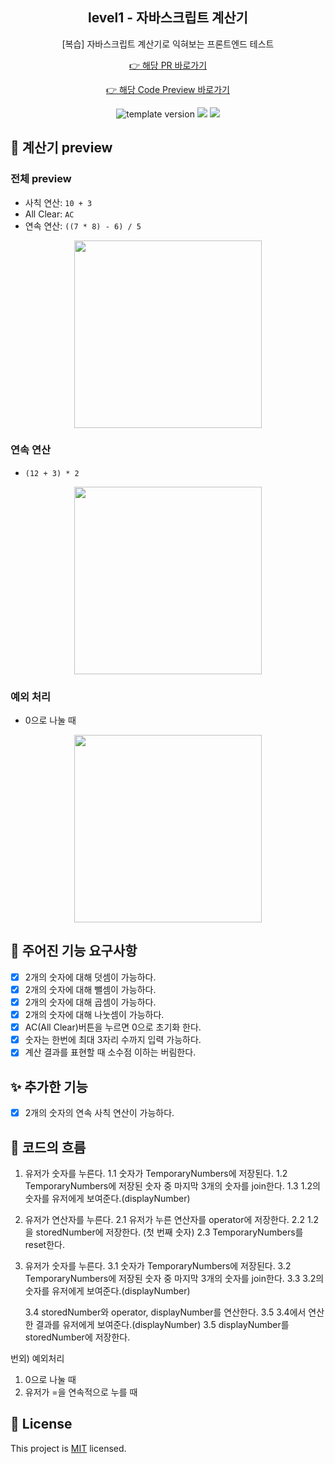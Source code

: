<h2 align="middle">level1 - 자바스크립트 계산기</h2>
<p align="middle">[복습] 자바스크립트 계산기로 익혀보는 프론트엔드 테스트</p>
<p align="middle"><a href="https://github.com/woowacourse/javascript-calculator/pull/9">👉 해당 PR 바로가기</a></p>
<p align="middle"><a href="https://github.surf/HyuuunjuKim/javascript-calculator/tree/HyuuunjuKim">👉 해당 Code Preview 바로가기</a></p>

<p align="middle">
<img src="https://img.shields.io/badge/version-1.0.0-blue?style=flat-square" alt="template version"/>
<img src="https://img.shields.io/badge/language-html-blue.svg?style=flat-square"/>
<a href="https://github.com/daybrush/moveable/blob/master/LICENSE" target="_blank">
  <img src="https://img.shields.io/github/license/daybrush/moveable.svg?style=flat-square&label=license&color=08CE5D"/>
  </a>
</p>

## 🎉 계산기 preview

### 전체 preview

- 사칙 연산: `10 + 3`
- All Clear: `AC`
- 연속 연산: `((7 * 8) - 6) / 5`
<div align="middle">
  <img src="https://user-images.githubusercontent.com/26598561/113540355-f6de1e00-961a-11eb-9af5-a13c5335bfe9.gif" width="300">
</div>

### 연속 연산

- `(12 + 3) * 2`
<div align="middle">
  <img src="https://user-images.githubusercontent.com/26598561/113540056-3f490c00-961a-11eb-8502-0e2c432fe695.gif" width="300">
</div>

### 예외 처리

- 0으로 나눌 때
<div align="middle">
  <img src="https://user-images.githubusercontent.com/26598561/113541666-a74d2180-961d-11eb-9202-a6d7a346e338.gif" width="300">
</div>

## 🧮 주어진 기능 요구사항

- [x] 2개의 숫자에 대해 덧셈이 가능하다.
- [x] 2개의 숫자에 대해 뺄셈이 가능하다.
- [x] 2개의 숫자에 대해 곱셈이 가능하다.
- [x] 2개의 숫자에 대해 나눗셈이 가능하다.
- [x] AC(All Clear)버튼을 누르면 0으로 초기화 한다.
- [x] 숫자는 한번에 최대 3자리 수까지 입력 가능하다.
- [x] 계산 결과를 표현할 때 소수점 이하는 버림한다.

## ✨ 추가한 기능

- [x] 2개의 숫자의 연속 사칙 연산이 가능하다.

## 🌊 코드의 흐름

1. 유저가 숫자를 누른다.
   1.1 숫자가 TemporaryNumbers에 저장된다.
   1.2 TemporaryNumbers에 저장된 숫자 중 마지막 3개의 숫자를 join한다.
   1.3 1.2의 숫자를 유저에게 보여준다.(displayNumber)

2. 유저가 연산자를 누른다.
   2.1 유저가 누른 연산자를 operator에 저장한다.
   2.2 1.2을 storedNumber에 저장한다. (첫 번째 숫자)
   2.3 TemporaryNumbers를 reset한다.

3. 유저가 숫자를 누른다.
   3.1 숫자가 TemporaryNumbers에 저장된다.
   3.2 TemporaryNumbers에 저장된 숫자 중 마지막 3개의 숫자를 join한다.
   3.3 3.2의 숫자를 유저에게 보여준다.(displayNumber)

   3.4 storedNumber와 operator, displayNumber를 연산한다.
   3.5 3.4에서 연산한 결과를 유저에게 보여준다.(displayNumber)
   3.5 displayNumber를 storedNumber에 저장한다.

번외) 예외처리

1. 0으로 나눌 때
2. 유저가 =을 연속적으로 누를 때

## 📝 License

This project is [MIT](https://github.com/woowacourse/javascript-calculator/blob/master/LICENSE) licensed.
